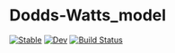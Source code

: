 # Dodds-Watts_model

[![Stable](https://img.shields.io/badge/docs-stable-blue.svg)](https://le-schwa.github.io/Dodds-Watts_model.jl/stable/)
[![Dev](https://img.shields.io/badge/docs-dev-blue.svg)](https://le-schwa.github.io/Dodds-Watts_model.jl/dev/)
[![Build Status](https://github.com/le-schwa/Dodds-Watts_model.jl/actions/workflows/CI.yml/badge.svg?branch=main)](https://github.com/le-schwa/Dodds-Watts_model.jl/actions/workflows/CI.yml?query=branch%3Amain)
